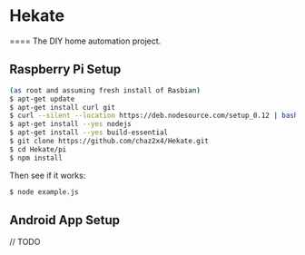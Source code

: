 # Hekate
====
The DIY home automation project.

## Raspberry Pi Setup
```sh
(as root and assuming fresh install of Rasbian)
$ apt-get update
$ apt-get install curl git
$ curl --silent --location https://deb.nodesource.com/setup_0.12 | bash -
$ apt-get install --yes nodejs
$ apt-get install --yes build-essential
$ git clone https://github.com/chaz2x4/Hekate.git
$ cd Hekate/pi
$ npm install
```
Then see if it works:
```sh
$ node example.js
```

## Android App Setup
// TODO
